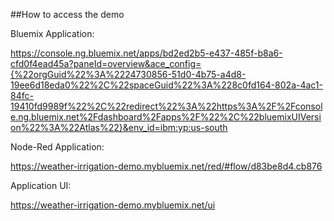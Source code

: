 ##How to access the demo

Bluemix Application:

https://console.ng.bluemix.net/apps/bd2ed2b5-e437-485f-b8a6-cfd0f4ead45a?paneId=overview&ace_config={%22orgGuid%22%3A%2224730856-51d0-4b75-a4d8-19ee6d18eda0%22%2C%22spaceGuid%22%3A%228c0fd164-802a-4ac1-84fc-19410fd9989f%22%2C%22redirect%22%3A%22https%3A%2F%2Fconsole.ng.bluemix.net%2Fdashboard%2Fapps%2F%22%2C%22bluemixUIVersion%22%3A%22Atlas%22}&env_id=ibm:yp:us-south

Node-Red Application:

https://weather-irrigation-demo.mybluemix.net/red/#flow/d83be8d4.cb876

Application UI:

https://weather-irrigation-demo.mybluemix.net/ui


